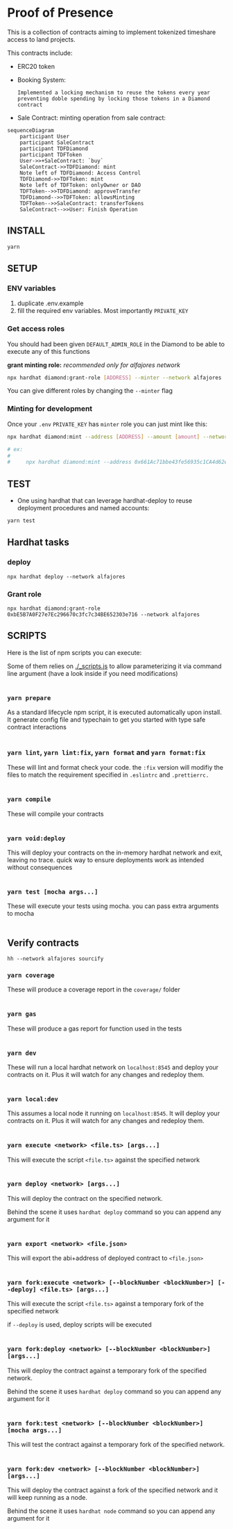 # Proof of Presence

This is a collection of contracts aiming to implement tokenized timeshare access to land projects.

This contracts include:

- ERC20 token
- Booking System:

      Implemented a locking mechanism to reuse the tokens every year preventing doble spending by locking those tokens in a Diamond contract

- Sale Contract:
  minting operation from sale contract:

```mermaid
sequenceDiagram
    participant User
    participant SaleContract
    participant TDFDiamond
    participant TDFToken
    User->>+SaleContract: `buy`
    SaleContract->>TDFDiamond: mint
    Note left of TDFDiamond: Access Control
    TDFDiamond->>TDFToken: mint
    Note left of TDFToken: onlyOwner or DAO
    TDFToken-->>TDFDiamond: approveTransfer
    TDFDiamond-->>TDFToken: allowsMinting
    TDFToken-->>SaleContract: transferTokens
    SaleContract-->>User: Finish Operation
```

## INSTALL

```bash
yarn
```

## SETUP

### ENV variables

1. duplicate .env.example
2. fill the required env variables. Most importantly `PRIVATE_KEY`

### Get access roles

You should had been given `DEFAULT_ADMIN_ROLE` in the Diamond to be able to execute any of this functions

**grant minting role:** _recommended only for alfajores network_

```bash
npx hardhat diamond:grant-role [ADDRESS] --minter --network alfajores
```

You can give different roles by changing the `--minter` flag

### Minting for development

Once your `.env` `PRIVATE_KEY` has `minter` role you can just mint like this:

```bash
npx hardhat diamond:mint --address [ADDRESS] --amount [amount] --network alfajores

# ex:
#
#     npx hardhat diamond:mint --address 0x661Ac71bbe43fe56935c1CA4d62e62ed380950A3 --amount 32 --network alfajores
```

## TEST

- One using hardhat that can leverage hardhat-deploy to reuse deployment procedures and named accounts:

```bash
yarn test
```

## Hardhat tasks

### deploy

```
npx hardhat deploy --network alfajores
```

### Grant role

```
npx hardhat diamond:grant-role 0xbE5B7A0F27e7Ec296670c3fc7c34BE652303e716 --network alfajores
```

## SCRIPTS

Here is the list of npm scripts you can execute:

Some of them relies on [./\_scripts.js](./_scripts.js) to allow parameterizing it via command line argument (have a look inside if you need modifications)
<br/><br/>

### `yarn prepare`

As a standard lifecycle npm script, it is executed automatically upon install. It generate config file and typechain to get you started with type safe contract interactions
<br/><br/>

### `yarn lint`, `yarn lint:fix`, `yarn format` and `yarn format:fix`

These will lint and format check your code. the `:fix` version will modifiy the files to match the requirement specified in `.eslintrc` and `.prettierrc.`
<br/><br/>

### `yarn compile`

These will compile your contracts
<br/><br/>

### `yarn void:deploy`

This will deploy your contracts on the in-memory hardhat network and exit, leaving no trace. quick way to ensure deployments work as intended without consequences
<br/><br/>

### `yarn test [mocha args...]`

These will execute your tests using mocha. you can pass extra arguments to mocha
<br/><br/>

## Verify contracts

```
hh --network alfajores sourcify
```

### `yarn coverage`

These will produce a coverage report in the `coverage/` folder
<br/><br/>

### `yarn gas`

These will produce a gas report for function used in the tests
<br/><br/>

### `yarn dev`

These will run a local hardhat network on `localhost:8545` and deploy your contracts on it. Plus it will watch for any changes and redeploy them.
<br/><br/>

### `yarn local:dev`

This assumes a local node it running on `localhost:8545`. It will deploy your contracts on it. Plus it will watch for any changes and redeploy them.
<br/><br/>

### `yarn execute <network> <file.ts> [args...]`

This will execute the script `<file.ts>` against the specified network
<br/><br/>

### `yarn deploy <network> [args...]`

This will deploy the contract on the specified network.

Behind the scene it uses `hardhat deploy` command so you can append any argument for it
<br/><br/>

### `yarn export <network> <file.json>`

This will export the abi+address of deployed contract to `<file.json>`
<br/><br/>

### `yarn fork:execute <network> [--blockNumber <blockNumber>] [--deploy] <file.ts> [args...]`

This will execute the script `<file.ts>` against a temporary fork of the specified network

if `--deploy` is used, deploy scripts will be executed
<br/><br/>

### `yarn fork:deploy <network> [--blockNumber <blockNumber>] [args...]`

This will deploy the contract against a temporary fork of the specified network.

Behind the scene it uses `hardhat deploy` command so you can append any argument for it
<br/><br/>

### `yarn fork:test <network> [--blockNumber <blockNumber>] [mocha args...]`

This will test the contract against a temporary fork of the specified network.
<br/><br/>

### `yarn fork:dev <network> [--blockNumber <blockNumber>] [args...]`

This will deploy the contract against a fork of the specified network and it will keep running as a node.

Behind the scene it uses `hardhat node` command so you can append any argument for it
